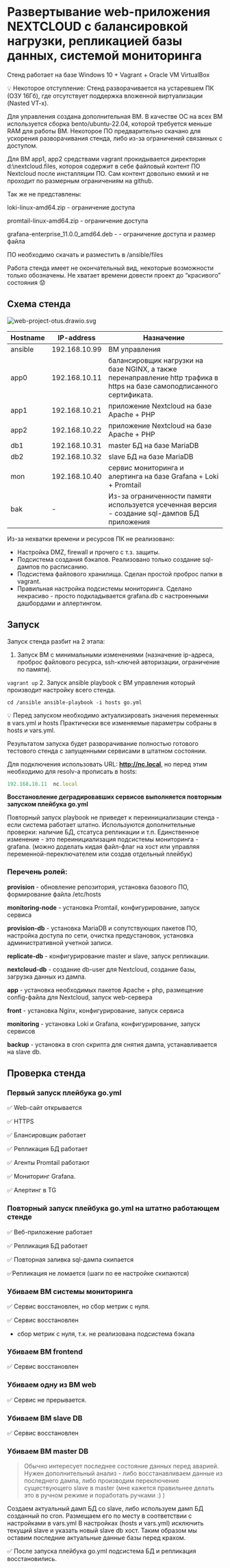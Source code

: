 # Развертывание web-приложения NEXTCLOUD с балансировкой нагрузки, репликацией базы данных, системой мониторинга

Стенд работает на базе Windows 10 + Vagrant + Oracle VM VirtualBox

<aside>
💡 Некоторое отступление: 
Стенд разворачивается на устаревшем ПК (ОЗУ 16Гб), где отсутствует поддержка вложенной виртуализации (Nasted VT-x).

Для управления создана дополнительная ВМ. В качестве ОС на всех ВМ используется сборка bento/ubuntu-22.04, которой требуется меньше RAM для работы ВМ.
Некоторое ПО предварительно скачано для ускорения разворачивания стенда, либо из-за ограничений связанных с доступом.

Для ВМ app1, app2 средствами vagrant прокидывается директория d:\nextcloud.files, котороя содержит в себе файловый контент ПО Nextcloud после инсталляции ПО. Сам контент довольно емкий и не проходит по размерным ограничениям на github.

Так же не представлены:

loki-linux-amd64.zip - ограничение доступа

promtail-linux-amd64.zip - ограничение доступа

grafana-enterprise_11.0.0_amd64.deb - - ограничение доступа и размер файла

ПО необходимо скачать и разместить в /ansible/files

Работа стенда имеет не окончательный вид, некоторые возможности только обозначены. Не хватает времени довести проект до “красивого” состояния 😟

</aside>

## Схема стенда

![web-project-otus.drawio.svg](web-project-otus.drawio.svg)

| Hostname | IP-address | Назначение |
| --- | --- | --- |
| ansible | 192.168.10.99 | ВМ управления |
| app0 | 192.168.10.11 | балансировщик нагрузки на базе NGINX, а также перенаправление http трафика в https на базе самоподписанного сертификата. |
| app1 | 192.168.10.21 | приложение Nextcloud на базе Apache + PHP |
| app2 | 192.168.10.22 | приложение Nextcloud на базе Apache + PHP |
| db1 | 192.168.10.31 | master БД на базе MariaDB |
| db2 | 192.168.10.32 | slave БД на базе MariaDB |
| mon | 192.168.10.40 | сервис мониторинга и алертинга на базе Grafana + Loki + Promtail |
| bak | - | Из-за ограниченности памяти используется усеченная версия - создание sql-дампов БД приложения |

Из-за нехватки времени и ресурсов ПК не реализовано:

- Настройка DMZ, firewall и прочего с т.з. защиты.
- Подсистема создания бэкапов. Реализовано только создание sql-дампов по расписанию.
- Подсистема файлового хранилища. Сделан простой проброс папки в vagrant.
- Правильная настройка подсистемы мониторинга. Сделано некрасиво - просто подкладывается grafana.db с настроенными дашбордами и аллертингом.

## Запуск

Запуск стенда разбит на 2 этапа:

1. Запуск ВМ с минимальными изменениями (назначение ip-адреса, проброс файлового ресурса, ssh-ключей авторизации, ограничение по памяти).

`vagrant up`
2. Запуск ansible playbook с ВМ управления который производит настройку всего стенда.

`cd /ansible
ansible-playbook -i hosts go.yml`

<aside>
💡 Перед запуском необходимо актуализировать значения переменных в vars.yml и hosts
Практически все изменяемые параметры собраны в hosts и vars.yml.

</aside>

Результатом запуска будет разворачивание полностью готового тестового стенда с запущенными сервисами в штатном состоянии.

Для подключения использовать  URL: **http://nc.local**, но перед этим необходимо для resolv-а прописать в hosts:

```ruby
192.168.10.11  nc.local 
```

**Восстановление деградировавших сервисов выполняется повторным запуском плейбука go.yml**

Повторный запуск playbook не приведет к переинициализации стенда - если система работает штатно. Используются дополнительные проверки: 
наличие БД, стсатуса репликации и т.п. 
Единственное изменение - это переинициализация подсистемы мониторинга - grafana. (можно доделать кидая файл-флаг на хост или управляя переменной-переключателем или создав отдельный плейбук)

### Перечень ролей:

**provision** - обновление репозитория, установка базового ПО, формирование файла /etc/hosts 

**monitoring-node** - установка Promtail, конфигурирование, запуск сервиса

**provision-db** - установка MariaDB и сопутствующих пакетов ПО, настройка доступа по сети, очистка предустановок, установка административной учетной записи.

**replicate-db** - конфигурирование master и slave, запуск репликации.

**nextcloud-db** - создание db-user для Nextcloud, создание базы, загрузка данных из дампа.

**app** - установка необходимых пакетов Apache + php, размещение config-файла для Nextcloud, запуск web-сервера

**front** - установка Nginx, конфигурирование, запуск сервиса

**monitoring** - установка Loki  и Grafana, конфигурирование, запуск сервисов

**backup** - установка в cron скрипта для снятия дампа, устанавливается на slave db. 

## Проверка стенда

### Первый запуск плейбука go.yml

✅ Web-сайт открывается

✅ HTTPS

✅ Блансировщик работает

✅ Репликация БД работает

✅ Агенты Promtail работают

✅ Мониторинг Grafana. 

✅ Алертинг в TG

### Повторный запуск плейбука go.yml на штатно работающем стенде

✅ Веб-приложение работает

✅ Репликация БД работает

✅ Повторная заливка sql-дампа скипается

✅Репликация не ломается (шаги по ее настройке скипаются)

### Убиваем ВМ системы мониторинга

✅ Сервис восстановлен, но сбор метрик с нуля.

✅ Сервис восстановлен  
* сбор метрик с нуля, т.к. не реализована подсистема бэкапа

### Убиваем ВМ frontend

✅ Сервис восстановлен

### Убиваем одну из ВМ web

✅ Сервис не прерывается.

### Убиваем ВМ slave DB

✅ Сервис восстановлен

### Убиваем ВМ master DB

> Обычно интересует последнее состояние данных перед аварией. Нужен дополнительный анализ - либо восстанавливаем данные из последнего дампа, либо производим переключение существующего slave в master (мне кажется правильнее делать это в ручном режиме и поработать  ручками :) )
> 

Создаем актуальный дамп БД со slave, либо используем дамп БД созданный по cron. Размещаем его по месту в соответствии с настройками в vars.yml
В настройках (hosts и vars.yml) исключить текущий slave и указать новый slave db хост. Таким образом мы оставим последние актуальные данные базы перед крахом.

✅ После запуска плейбука go.yml подсистема БД и репликация восстановились.